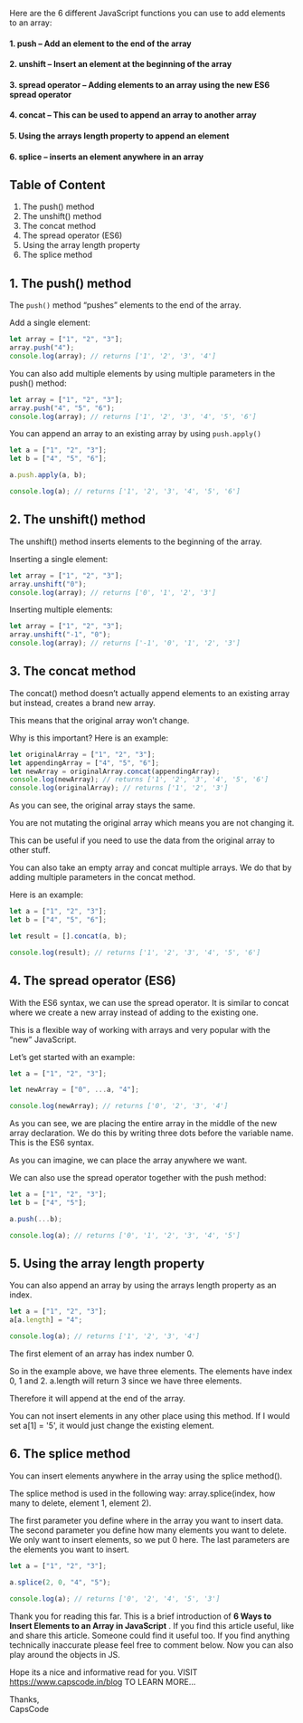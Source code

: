 Here are the 6 different JavaScript functions you can use to add elements to an array:

#### 1. push – Add an element to the end of the array

#### 2. unshift – Insert an element at the beginning of the array

#### 3. spread operator – Adding elements to an array using the new ES6 spread operator

#### 4. concat – This can be used to append an array to another array

#### 5. Using the arrays length property to append an element

#### 6. splice – inserts an element anywhere in an array

## Table of Content

1. The push() method
2. The unshift() method
3. The concat method
4. The spread operator (ES6)
5. Using the array length property
6. The splice method

## 1. The push() method

The `push()` method “pushes” elements to the end of the array.

Add a single element:

```js
let array = ["1", "2", "3"];
array.push("4");
console.log(array); // returns ['1', '2', '3', '4']
```

You can also add multiple elements by using multiple parameters in the push() method:

```js
let array = ["1", "2", "3"];
array.push("4", "5", "6");
console.log(array); // returns ['1', '2', '3', '4', '5', '6']
```

You can append an array to an existing array by using `push.apply()`

```js
let a = ["1", "2", "3"];
let b = ["4", "5", "6"];

a.push.apply(a, b);

console.log(a); // returns ['1', '2', '3', '4', '5', '6']
```

## 2. The unshift() method

The unshift() method inserts elements to the beginning of the array.

Inserting a single element:

```js
let array = ["1", "2", "3"];
array.unshift("0");
console.log(array); // returns ['0', '1', '2', '3']
```

Inserting multiple elements:

```js
let array = ["1", "2", "3"];
array.unshift("-1", "0");
console.log(array); // returns ['-1', '0', '1', '2', '3']
```

## 3. The concat method

The concat() method doesn’t actually append elements to an existing array but instead, creates a brand new array.

This means that the original array won’t change.

Why is this important? Here is an example:

```js
let originalArray = ["1", "2", "3"];
let appendingArray = ["4", "5", "6"];
let newArray = originalArray.concat(appendingArray);
console.log(newArray); // returns ['1', '2', '3', '4', '5', '6']
console.log(originalArray); // returns ['1', '2', '3']
```

As you can see, the original array stays the same.

You are not mutating the original array which means you are not changing it.

This can be useful if you need to use the data from the original array to other stuff.

You can also take an empty array and concat multiple arrays. We do that by adding multiple parameters in the concat method.

Here is an example:

```js
let a = ["1", "2", "3"];
let b = ["4", "5", "6"];

let result = [].concat(a, b);

console.log(result); // returns ['1', '2', '3', '4', '5', '6']
```

## 4. The spread operator (ES6)

With the ES6 syntax, we can use the spread operator. It is similar to concat where we create a new array instead of adding to the existing one.

This is a flexible way of working with arrays and very popular with the “new” JavaScript.

Let’s get started with an example:

```js
let a = ["1", "2", "3"];

let newArray = ["0", ...a, "4"];

console.log(newArray); // returns ['0', '2', '3', '4']
```

As you can see, we are placing the entire array in the middle of the new array declaration. We do this by writing three dots before the variable name. This is the ES6 syntax.

As you can imagine, we can place the array anywhere we want.

We can also use the spread operator together with the push method:

```js
let a = ["1", "2", "3"];
let b = ["4", "5"];

a.push(...b);

console.log(a); // returns ['0', '1', '2', '3', '4', '5']
```

## 5. Using the array length property

You can also append an array by using the arrays length property as an index.

```js
let a = ["1", "2", "3"];
a[a.length] = "4";

console.log(a); // returns ['1', '2', '3', '4']
```

The first element of an array has index number 0.

So in the example above, we have three elements. The elements have index 0, 1 and 2. a.length will return 3 since we have three elements.

Therefore it will append at the end of the array.

You can not insert elements in any other place using this method. If I would set a[1] = '5', it would just change the existing element.

## 6. The splice method

You can insert elements anywhere in the array using the splice method().

The splice method is used in the following way: array.splice(index, how many to delete, element 1, element 2).

The first parameter you define where in the array you want to insert data. The second parameter you define how many elements you want to delete. We only want to insert elements, so we put 0 here. The last parameters are the elements you want to insert.

```js
let a = ["1", "2", "3"];

a.splice(2, 0, "4", "5");

console.log(a); // returns ['0', '2', '4', '5', '3']
```

Thank you for reading this far. This is a brief introduction of **6 Ways to Insert Elements to an Array in JavaScript** .
If you find this article useful, like and share this article. Someone could find it useful too. If you find anything technically inaccurate please feel free to comment below.
Now you can also play around the objects in JS.

Hope its a nice and informative read for you.
VISIT https://www.capscode.in/blog TO LEARN MORE...

Thanks,\
CapsCode
